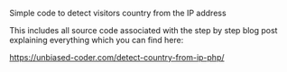 Simple code to detect visitors country from the IP address

This includes all source code associated with the step by step blog post explaining everything which you can find here:

https://unbiased-coder.com/detect-country-from-ip-php/
